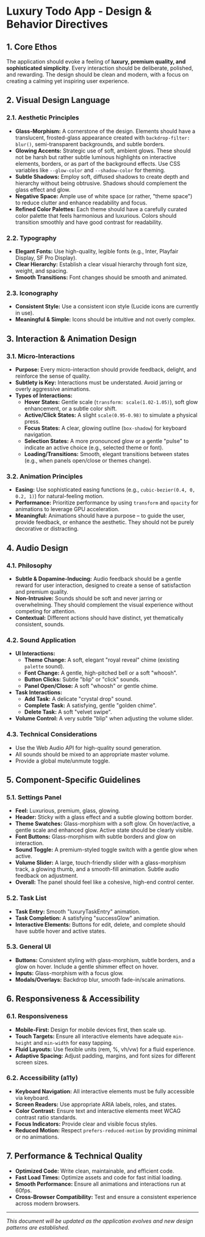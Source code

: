 # Luxury Todo App - Design & Behavior Directives

## 1. Core Ethos

The application should evoke a feeling of **luxury, premium quality, and sophisticated simplicity**. Every interaction should be deliberate, polished, and rewarding. The design should be clean and modern, with a focus on creating a calming yet inspiring user experience.

## 2. Visual Design Language

### 2.1. Aesthetic Principles
*   **Glass-Morphism:** A cornerstone of the design. Elements should have a translucent, frosted-glass appearance created with `backdrop-filter: blur()`, semi-transparent backgrounds, and subtle borders.
*   **Glowing Accents:** Strategic use of soft, ambient glows. These should not be harsh but rather subtle luminous highlights on interactive elements, borders, or as part of the background effects. Use CSS variables like `--glow-color` and `--shadow-color` for theming.
*   **Subtle Shadows:** Employ soft, diffused shadows to create depth and hierarchy without being obtrusive. Shadows should complement the glass effect and glow.
*   **Negative Space:** Ample use of white space (or rather, "theme space") to reduce clutter and enhance readability and focus.
*   **Refined Color Palettes:** Each theme should have a carefully curated color palette that feels harmonious and luxurious. Colors should transition smoothly and have good contrast for readability.

### 2.2. Typography
*   **Elegant Fonts:** Use high-quality, legible fonts (e.g., Inter, Playfair Display, SF Pro Display).
*   **Clear Hierarchy:** Establish a clear visual hierarchy through font size, weight, and spacing.
*   **Smooth Transitions:** Font changes should be smooth and animated.

### 2.3. Iconography
*   **Consistent Style:** Use a consistent icon style (Lucide icons are currently in use).
*   **Meaningful & Simple:** Icons should be intuitive and not overly complex.

## 3. Interaction & Animation Design

### 3.1. Micro-Interactions
*   **Purpose:** Every micro-interaction should provide feedback, delight, and reinforce the sense of quality.
*   **Subtlety is Key:** Interactions must be understated. Avoid jarring or overly aggressive animations.
*   **Types of Interactions:**
    *   **Hover States:** Gentle scale (`transform: scale(1.02-1.05)`), soft glow enhancement, or a subtle color shift.
    *   **Active/Click States:** A slight `scale(0.95-0.98)` to simulate a physical press.
    *   **Focus States:** A clear, glowing outline (`box-shadow`) for keyboard navigation.
    *   **Selection States:** A more pronounced glow or a gentle "pulse" to indicate an active choice (e.g., selected theme or font).
    *   **Loading/Transitions:** Smooth, elegant transitions between states (e.g., when panels open/close or themes change).

### 3.2. Animation Principles
*   **Easing:** Use sophisticated easing functions (e.g., `cubic-bezier(0.4, 0, 0.2, 1)`) for natural-feeling motion.
*   **Performance:** Prioritize performance by using `transform` and `opacity` for animations to leverage GPU acceleration.
*   **Meaningful:** Animations should have a purpose – to guide the user, provide feedback, or enhance the aesthetic. They should not be purely decorative or distracting.

## 4. Audio Design

### 4.1. Philosophy
*   **Subtle & Dopamine-Inducing:** Audio feedback should be a gentle reward for user interaction, designed to create a sense of satisfaction and premium quality.
*   **Non-Intrusive:** Sounds should be soft and never jarring or overwhelming. They should complement the visual experience without competing for attention.
*   **Contextual:** Different actions should have distinct, yet thematically consistent, sounds.

### 4.2. Sound Application
*   **UI Interactions:**
    *   **Theme Change:** A soft, elegant "royal reveal" chime (existing `palette` sound).
    *   **Font Change:** A gentle, high-pitched bell or a soft "whoosh".
    *   **Button Clicks:** Subtle "blip" or "click" sounds.
    *   **Panel Open/Close:** A soft "whoosh" or gentle chime.
*   **Task Interactions:**
    *   **Add Task:** A delicate "crystal drop" sound.
    *   **Complete Task:** A satisfying, gentle "golden chime".
    *   **Delete Task:** A soft "velvet swipe".
*   **Volume Control:** A very subtle "blip" when adjusting the volume slider.

### 4.3. Technical Considerations
*   Use the Web Audio API for high-quality sound generation.
*   All sounds should be mixed to an appropriate master volume.
*   Provide a global mute/unmute toggle.

## 5. Component-Specific Guidelines

### 5.1. Settings Panel
*   **Feel:** Luxurious, premium, glass, glowing.
*   **Header:** Sticky with a glass effect and a subtle glowing bottom border.
*   **Theme Swatches:** Glass-morphism with a soft glow. On hover/active, a gentle scale and enhanced glow. Active state should be clearly visible.
*   **Font Buttons:** Glass-morphism with subtle borders and glow on interaction.
*   **Sound Toggle:** A premium-styled toggle switch with a gentle glow when active.
*   **Volume Slider:** A large, touch-friendly slider with a glass-morphism track, a glowing thumb, and a smooth-fill animation. Subtle audio feedback on adjustment.
*   **Overall:** The panel should feel like a cohesive, high-end control center.

### 5.2. Task List
*   **Task Entry:** Smooth "luxuryTaskEntry" animation.
*   **Task Completion:** A satisfying "successGlow" animation.
*   **Interactive Elements:** Buttons for edit, delete, and complete should have subtle hover and active states.

### 5.3. General UI
*   **Buttons:** Consistent styling with glass-morphism, subtle borders, and a glow on hover. Include a gentle shimmer effect on hover.
*   **Inputs:** Glass-morphism with a focus glow.
*   **Modals/Overlays:** Backdrop blur, smooth fade-in/scale animations.

## 6. Responsiveness & Accessibility

### 6.1. Responsiveness
*   **Mobile-First:** Design for mobile devices first, then scale up.
*   **Touch Targets:** Ensure all interactive elements have adequate `min-height` and `min-width` for easy tapping.
*   **Fluid Layouts:** Use flexible units (rem, %, vh/vw) for a fluid experience.
*   **Adaptive Spacing:** Adjust padding, margins, and font sizes for different screen sizes.

### 6.2. Accessibility (a11y)
*   **Keyboard Navigation:** All interactive elements must be fully accessible via keyboard.
*   **Screen Readers:** Use appropriate ARIA labels, roles, and states.
*   **Color Contrast:** Ensure text and interactive elements meet WCAG contrast ratio standards.
*   **Focus Indicators:** Provide clear and visible focus styles.
*   **Reduced Motion:** Respect `prefers-reduced-motion` by providing minimal or no animations.

## 7. Performance & Technical Quality

*   **Optimized Code:** Write clean, maintainable, and efficient code.
*   **Fast Load Times:** Optimize assets and code for fast initial loading.
*   **Smooth Performance:** Ensure all animations and interactions run at 60fps.
*   **Cross-Browser Compatibility:** Test and ensure a consistent experience across modern browsers.

---
*This document will be updated as the application evolves and new design patterns are established.*
